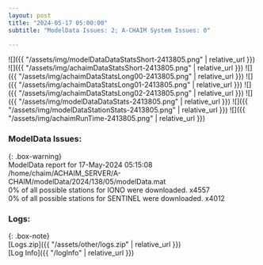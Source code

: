```yaml
---
layout: post
title: "2024-05-17 05:00:00"
subtitle: "ModelData Issues: 2; A-CHAIM System Issues: 0"

---
```


![]({{ "/assets/img/modelDataDataStatsShort-2413805.png" | relative_url }})
![]({{ "/assets/img/achaimDataStatsShort-2413805.png" | relative_url }})
![]({{ "/assets/img/achaimDataStatsLong00-2413805.png" | relative_url }})
![]({{ "/assets/img/achaimDataStatsLong01-2413805.png" | relative_url }})
![]({{ "/assets/img/achaimDataStatsLong02-2413805.png" | relative_url }})
![]({{ "/assets/img/modelDataDataStats-2413805.png" | relative_url }})
![]({{ "/assets/img/modelDataStationStats-2413805.png" | relative_url }})
![]({{ "/assets/img/achaimRunTime-2413805.png" | relative_url }})


### ModelData Issues:  
  
{: .box-warning}  
 ModelData report for 17-May-2024 05:15:08   
 /home/chaim/ACHAIM_SERVER/A-CHAIM/modelData/2024/138/05/modelData.mat   
 0% of all possible stations for IONO were downloaded. x4557   
 0% of all possible stations for SENTINEL were downloaded. x4012   
  


### Logs:  
  
{: .box-note}  
[Logs.zip]({{ "/assets/other/logs.zip" | relative_url }})  
[Log Info]({{ "/logInfo" | relative_url }})  
